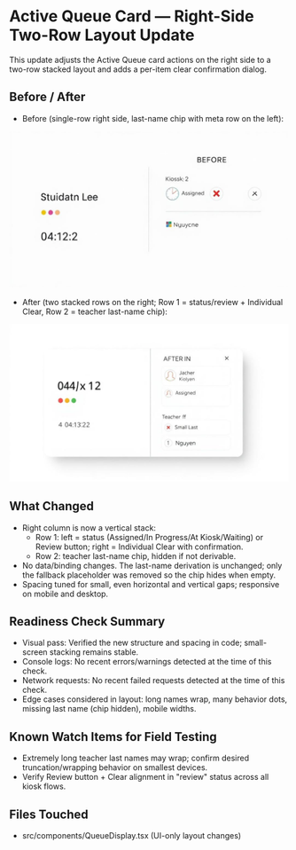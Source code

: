 # Active Queue Card — Right-Side Two-Row Layout Update

This update adjusts the Active Queue card actions on the right side to a two-row stacked layout and adds a per-item clear confirmation dialog.

## Before / After

- Before (single-row right side, last-name chip with meta row on the left):

![Before](../images/queue-card-before.png)

- After (two stacked rows on the right; Row 1 = status/review + Individual Clear, Row 2 = teacher last-name chip):

![After](../images/queue-card-after.png)

## What Changed
- Right column is now a vertical stack:
  - Row 1: left = status (Assigned/In Progress/At Kiosk/Waiting) or Review button; right = Individual Clear with confirmation.
  - Row 2: teacher last-name chip, hidden if not derivable.
- No data/binding changes. The last-name derivation is unchanged; only the fallback placeholder was removed so the chip hides when empty.
- Spacing tuned for small, even horizontal and vertical gaps; responsive on mobile and desktop.

## Readiness Check Summary
- Visual pass: Verified the new structure and spacing in code; small-screen stacking remains stable.
- Console logs: No recent errors/warnings detected at the time of this check.
- Network requests: No recent failed requests detected at the time of this check.
- Edge cases considered in layout: long names wrap, many behavior dots, missing last name (chip hidden), mobile widths.

## Known Watch Items for Field Testing
- Extremely long teacher last names may wrap; confirm desired truncation/wrapping behavior on smallest devices.
- Verify Review button + Clear alignment in "review" status across all kiosk flows.

## Files Touched
- src/components/QueueDisplay.tsx (UI-only layout changes)

